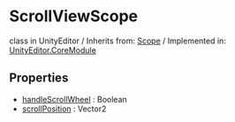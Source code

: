 # ScrollViewScope
class in UnityEditor
 / Inherits from: <a href="https://docs.unity3d.com/6000.0/Documentation/ScriptReference/Scope.html" target="_blank">Scope</a> / Implemented in: <a href="https://docs.unity3d.com/6000.0/Documentation/ScriptReference/UnityEditor.CoreModule.html" target="_blank">UnityEditor.CoreModule</a>
## Properties
- <a href="https://docs.unity3d.com/6000.0/Documentation/ScriptReference/ScrollViewScope-handleScrollWheel.html" target="_blank">handleScrollWheel</a> : Boolean
- <a href="https://docs.unity3d.com/6000.0/Documentation/ScriptReference/ScrollViewScope-scrollPosition.html" target="_blank">scrollPosition</a> : Vector2
